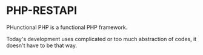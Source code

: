 # PHP-RESTAPI
PHunctional PHP is a functional PHP framework.

Today's development uses complicated or too much abstraction of codes, it doesn't have to be that way.